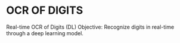 # OCR OF DIGITS

Real-time OCR of Digits (DL)
Objective: Recognize digits in real-time through a deep learning model.
